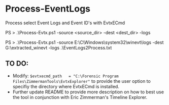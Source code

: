 # Process-EventLogs
Process select Event Logs and Event ID's with EvtxECmd

PS > .\Process-Evtx.ps1 -source <source_dir> -dest <dest_dir> -logs <logs>
  
PS > .\Process-Evtx.ps1 -source E:\C\Windows\system32\winevt\logs -dest G:\extracted_winevt -logs .\EventLogs2Process.txt

## TO DO: 
- Modify: `$evtxecmd_path   = "C:\Forensic Program Files\ZimmermanTools\EvtxExplorer"`  to provide the user option to specifiy the directory where EvtxECmd is installed.
- Further update README to provide more description on how to best use the tool in conjunction with Eric Zimmerman's Timeline Explorer.
